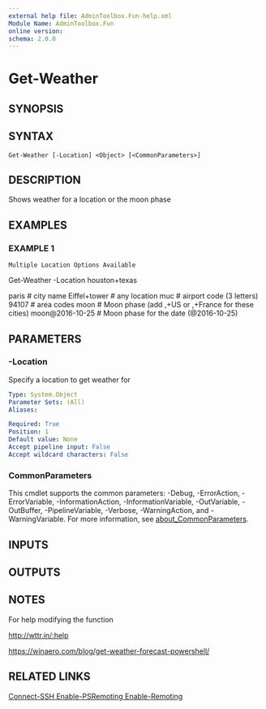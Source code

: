 ```yaml
---
external help file: AdminToolbox.Fun-help.xml
Module Name: AdminToolbox.Fun
online version:
schema: 2.0.0
---
```


# Get-Weather

## SYNOPSIS

## SYNTAX

```
Get-Weather [-Location] <Object> [<CommonParameters>]
```

## DESCRIPTION
Shows weather for a location or the moon phase

## EXAMPLES

### EXAMPLE 1
```
Multiple Location Options Available
```

Get-Weather -Location houston+texas

paris                 # city name
Eiffel+tower          # any location
muc                   # airport code (3 letters)
94107                 # area codes
moon                  # Moon phase (add ,+US or ,+France for these cities)
moon@2016-10-25       # Moon phase for the date (@2016-10-25)

## PARAMETERS

### -Location
Specify a location to get weather for

```yaml
Type: System.Object
Parameter Sets: (All)
Aliases:

Required: True
Position: 1
Default value: None
Accept pipeline input: False
Accept wildcard characters: False
```

### CommonParameters
This cmdlet supports the common parameters: -Debug, -ErrorAction, -ErrorVariable, -InformationAction, -InformationVariable, -OutVariable, -OutBuffer, -PipelineVariable, -Verbose, -WarningAction, and -WarningVariable. For more information, see [about_CommonParameters](http://go.microsoft.com/fwlink/?LinkID=113216).

## INPUTS

## OUTPUTS

## NOTES
For help modifying the function

http://wttr.in/:help

https://winaero.com/blog/get-weather-forecast-powershell/

## RELATED LINKS

[Connect-SSH
Enable-PSRemoting
Enable-Remoting]()

